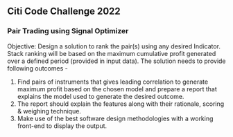 ## Citi Code Challenge 2022
### Pair Trading using Signal Optimizer

Objective:
Design a solution to rank the pair(s) using any desired Indicator.
Stack ranking will be based on the maximum cumulative profit generated over a defined period (provided in input data).
The solution needs to provide following outcomes -
1. Find pairs of instruments that gives leading correlation to generate maximum profit based on the chosen model and prepare a report that explains the model used to generate the desired outcome.
2. The report should explain the features along with their rationale, scoring & weighing technique.
3. Make use of the best software design methodologies with a working front-end to display the output.